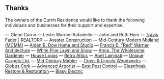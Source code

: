 ## Thanks

The owners of the Currin Residence would like to thank the following individuals and businesses for their support and expertise.

— Glenn Currin
— Leslie Warner-Rafaniello
— John and Ruth Ham
— [Travis Fader | REALTOR®](https://www.instagram.com/midmodmichigan/)
— [Avastar Construction](https://www.avastarconstruction.com/)
— [Mid-Century Modern Midland (MCMM)](https://midcenturymidland.org/)
— [Alden B. Dow Home and Studio](https://abdow.org/)
— [Francis E. "Red" Warner Architecture](https://www.facebook.com/Francis-E-Red-Warner-Architecture-404665019671077)
— [White Pine Lawn and Snow](https://www.instagram.com/whitepinelawnandsnowgroup/)
— [Anna, The Wholesome Gardener](https://www.instagram.com/thewholesomegardener/)
— [House Logos](https://www.instagram.com/houselogos/)
— [Retro Attics](https://www.instagram.com/retroattics/)
— [Abet Laminati](https://https://abetlaminati.com)
— [Unique Carpets Ltd.](https://www.instagram.com/uniquecarpets/)
— [Mid Century Møbler](https://midcenturymobler.com/)
— [Cross & Lincoln Woodworks](https://crossandlincoln.com/)
— [Globus Cork](https://corkfloor.com/)
— [Advanced Arborist](http://www.wearetreepeople.com/)
— [Best Pest Control](https://www.bestpestanimalcontrol.net/midland-mi-pest-control)
— [Cleanfreak Restore & Restoration](https://cleanfreakrandr.simdif.com/)
— [Blasy Electric](https://www.blasyelectric.com/)
